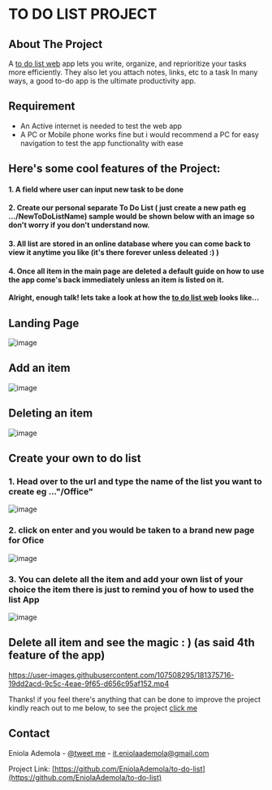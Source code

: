 # TO DO LIST PROJECT

## About The Project

A [to do list web](https://salty-scrubland-23277.herokuapp.com/) app lets you write, organize, and reprioritize your tasks more efficiently. They also let you attach notes, links, etc to a task 
In many ways, a good to-do app is the ultimate productivity app.

## Requirement

* An Active internet is needed to test the web app
* A PC or Mobile phone works fine but i would recommend a PC for easy navigation to test the app functionality with ease

## Here's some cool features of the Project:
#### 1. A field where user can input new task to be done
#### 2. Create our personal separate To Do List ( just create a new path eg .../NewToDoListName) sample would be shown below with an image so don't worry if you don't understand now. 
#### 3. All list are stored in an online database where you can come back to view it anytime you like (it's there forever unless deleated :) )
#### 4. Once all item in the main page are deleted a default guide on how to use the app come's back immediately unless an item is listed on it.

**Alright, enough talk! lets take a look at how the [to do list web](https://salty-scrubland-23277.herokuapp.com/) looks like...**

## Landing Page
![image](https://user-images.githubusercontent.com/107508295/181278279-3519610c-d6de-428f-9d5e-3c28f13988cd.png)

## Add an item
![image](https://user-images.githubusercontent.com/107508295/181281053-abb6092f-9872-43cc-b3b8-f3e233bb8928.png)

## Deleting an item
![image](https://user-images.githubusercontent.com/107508295/181281250-1deb30d2-59d5-46de-886e-28353fb519a1.png)

## Create your own to do list
### 1. Head over to the url and type the name of the list you want to create eg  ..."/Office"
![image](https://user-images.githubusercontent.com/107508295/181281438-3b06a2cd-a79c-4e12-9985-3a85111bc736.png)

### 2. click on enter and you would be taken to a brand new page for Ofice
![image](https://user-images.githubusercontent.com/107508295/181281594-5d1a756c-07f2-4f83-a06e-9bb705c08bc9.png)

### 3. You can delete all the item and add your own list of your choice the item there is just to remind you of how to used the list App
![image](https://user-images.githubusercontent.com/107508295/181281758-22afce4d-b1ee-4f30-bbef-6f453cf6cf90.png)

## Delete all item and see the magic : ) (as said 4th feature of the app)
https://user-images.githubusercontent.com/107508295/181375716-19dd2acd-9c5c-4eae-9f65-d656c95af152.mp4






Thanks! if you feel there's anything that can be done to improve the project kindly reach out to me below,
to see the project [click me](https://salty-scrubland-23277.herokuapp.com/)

<!-- CONTACT -->
## Contact

Eniola Ademola - [@tweet me](https://twitter.com/_daveworld) - it.eniolaademola@gmail.com

Project Link: [https://github.com/EniolaAdemola/to-do-list](https://github.com/EniolaAdemola/to-do-list)
